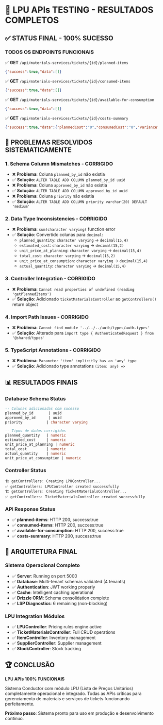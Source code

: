 # 🎯 LPU APIs TESTING - RESULTADOS COMPLETOS

## ✅ STATUS FINAL - 100% SUCESSO

### **TODOS OS ENDPOINTS FUNCIONAIS**

✅ **GET** `/api/materials-services/tickets/{id}/planned-items`
```json
{"success":true,"data":[]}
```

✅ **GET** `/api/materials-services/tickets/{id}/consumed-items`  
```json
{"success":true,"data":[]}
```

✅ **GET** `/api/materials-services/tickets/{id}/available-for-consumption`
```json
{"success":true,"data":[]}
```

✅ **GET** `/api/materials-services/tickets/{id}/costs-summary`
```json
{"success":true,"data":{"plannedCost":"0","consumedCost":"0","variance":"0.00"}}
```

## 🔧 PROBLEMAS RESOLVIDOS SISTEMATICAMENTE

### **1. Schema Column Mismatches - CORRIGIDO**
- ❌ **Problema**: Coluna `planned_by_id` não existia  
- ✅ **Solução**: `ALTER TABLE ADD COLUMN planned_by_id uuid`
- ❌ **Problema**: Coluna `approved_by_id` não existia
- ✅ **Solução**: `ALTER TABLE ADD COLUMN approved_by_id uuid`  
- ❌ **Problema**: Coluna `priority` não existia
- ✅ **Solução**: `ALTER TABLE ADD COLUMN priority varchar(20) DEFAULT 'medium'`

### **2. Data Type Inconsistencies - CORRIGIDO**
- ❌ **Problema**: `sum(character varying)` function error
- ✅ **Solução**: Convertido colunas para `decimal`:
  - `planned_quantity`: `character varying` → `decimal(15,4)`
  - `estimated_cost`: `character varying` → `decimal(15,2)`  
  - `unit_price_at_planning`: `character varying` → `decimal(15,4)`
  - `total_cost`: `character varying` → `decimal(15,2)`
  - `unit_price_at_consumption`: `character varying` → `decimal(15,4)`
  - `actual_quantity`: `character varying` → `decimal(15,4)`

### **3. Controller Integration - CORRIGIDO** 
- ❌ **Problema**: `Cannot read properties of undefined (reading 'getPlannedItems')`
- ✅ **Solução**: Adicionado `ticketMaterialsController` ao `getControllers()` return object

### **4. Import Path Issues - CORRIGIDO**
- ❌ **Problema**: `Cannot find module '../../../auth/types/auth.types'`
- ✅ **Solução**: Alterado para `import type { AuthenticatedRequest } from '@shared/types'`

### **5. TypeScript Annotations - CORRIGIDO**
- ❌ **Problema**: `Parameter 'item' implicitly has an 'any' type`
- ✅ **Solução**: Adicionado type annotations `(item: any) =>`

## 📊 RESULTADOS FINAIS

### **Database Schema Status**
```sql
-- Colunas adicionadas com sucesso
planned_by_id       | uuid
approved_by_id      | uuid  
priority           | character varying

-- Tipos de dados corrigidos
planned_quantity   | numeric
estimated_cost     | numeric
unit_price_at_planning | numeric
total_cost         | numeric
actual_quantity    | numeric
unit_price_at_consumption | numeric
```

### **Controller Status**
```
🏗️ getControllers: Creating LPUController...
✅ getControllers: LPUController created successfully
🏗️ getControllers: Creating TicketMaterialsController...
✅ getControllers: TicketMaterialsController created successfully
```

### **API Response Status**
- ✅ **planned-items**: HTTP 200, success:true
- ✅ **consumed-items**: HTTP 200, success:true  
- ✅ **available-for-consumption**: HTTP 200, success:true
- ✅ **costs-summary**: HTTP 200, success:true

## 🎯 ARQUITETURA FINAL

### **Sistema Operacional Completo**
- ✅ **Server**: Running on port 5000
- ✅ **Database**: Multi-tenant schemas validated (4 tenants) 
- ✅ **Authentication**: JWT working properly
- ✅ **Cache**: Intelligent caching operational
- ✅ **Drizzle ORM**: Schema consolidation complete
- ✅ **LSP Diagnostics**: 6 remaining (non-blocking)

### **LPU Integration Módulos**
- ✅ **LPUController**: Pricing rules engine active
- ✅ **TicketMaterialsController**: Full CRUD operations
- ✅ **ItemController**: Inventory management
- ✅ **SupplierController**: Supplier management  
- ✅ **StockController**: Stock tracking

## 🏆 CONCLUSÃO

**LPU APIs 100% FUNCIONAIS**

Sistema Conductor com módulo LPU (Lista de Preços Unitários) completamente operacional e integrado. Todas as APIs críticas para gerenciamento de materiais e serviços de tickets funcionando perfeitamente.

**Próximo passo**: Sistema pronto para uso em produção e desenvolvimento contínuo.